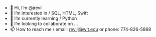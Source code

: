 - 👋 Hi, I’m @jrevil
- 👀 I’m interested in / SQL, HTML, Swift
- 🌱 I’m currently learning / Python
- 💞️ I’m looking to collaborate on ...
- 📫 How to reach me / email: revilj@wit.edu or phone: 774-826-5868

<!---
jrevil/jrevil is a ✨ special ✨ repository because its `README.md` (this file) appears on your GitHub profile.
You can click the Preview link to take a look at your changes.
--->
